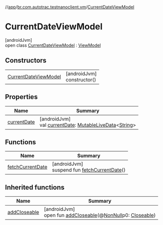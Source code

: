 //[app](../../../index.md)/[br.com.autotrac.testnanoclient.vm](../index.md)/[CurrentDateViewModel](index.md)

# CurrentDateViewModel

[androidJvm]\
open class [CurrentDateViewModel](index.md) : [ViewModel](https://developer.android.com/reference/kotlin/androidx/lifecycle/ViewModel.html)

## Constructors

| | |
|---|---|
| [CurrentDateViewModel](-current-date-view-model.md) | [androidJvm]<br>constructor() |

## Properties

| Name | Summary |
|---|---|
| [currentDate](current-date.md) | [androidJvm]<br>val [currentDate](current-date.md): [MutableLiveData](https://developer.android.com/reference/kotlin/androidx/lifecycle/MutableLiveData.html)&lt;[String](https://kotlinlang.org/api/latest/jvm/stdlib/kotlin/-string/index.html)&gt; |

## Functions

| Name | Summary |
|---|---|
| [fetchCurrentDate](fetch-current-date.md) | [androidJvm]<br>suspend fun [fetchCurrentDate](fetch-current-date.md)() |

## Inherited functions

| Name | Summary |
|---|---|
| [addCloseable](../-reset-database-view-model/index.md#264516373%2FFunctions%2F-912451524) | [androidJvm]<br>open fun [addCloseable](../-reset-database-view-model/index.md#264516373%2FFunctions%2F-912451524)(@[NonNull](https://developer.android.com/reference/kotlin/androidx/annotation/NonNull.html)p0: [Closeable](https://developer.android.com/reference/kotlin/java/io/Closeable.html)) |

